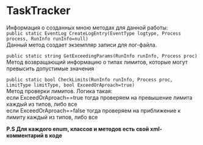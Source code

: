 # TaskTracker
Информация о созданных мною методах для данной работы:  
`public static EventLog CreateLogEntry(EventType logtype, Process process, RunInfo runInfo=null)`  
Данный метод создает экземпляр записи для лог-файла.  

`public static string GetExceedingParams(RunInfo runInfo, Process proc)`  
Метод возвращающий информацию о типах лимитов, которые могут превысить допустимые значения  

`public static bool CheckLimits(RunInfo runInfo, Process proc, LimitType limitType, bool ExceedOrAproach=true)`    
Метод проверки лимитов. Логика такая:  
если ExceedOrAproach==true тогда проверяем на превышение лимита каждый из типов, либо все  
если ExceedOrAproach==false тогда проверяем на приближение к лимиту каждый из типов, либо все  

**P.S Для каждого enum, классов и методов есть свой xml-комментарий в коде**
